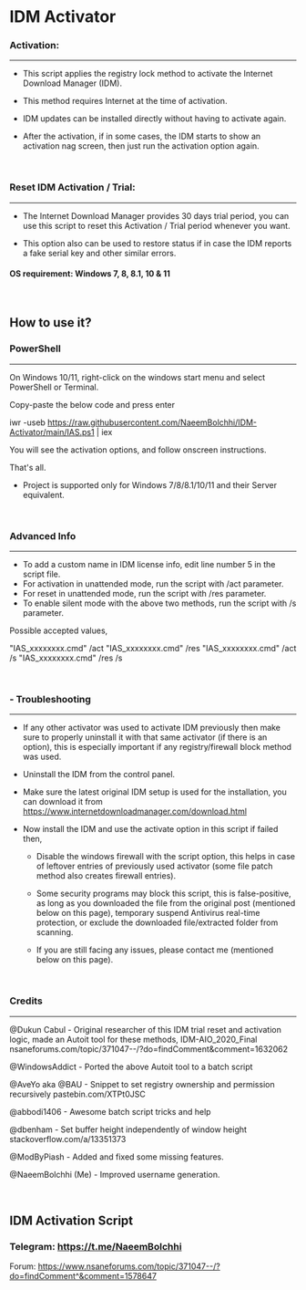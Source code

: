 #   IDM Activator

###   Activation:

---

 - This script applies the registry lock method to activate the Internet Download Manager (IDM).

 - This method requires Internet at the time of activation.

 - IDM updates can be installed directly without having to activate again.

 - After the activation, if in some cases, the IDM starts to show an activation nag screen, 
   then just run the activation option again.

<br>

###   Reset IDM Activation / Trial:

---

 - The Internet Download Manager provides 30 days trial period, you can use this script to 
   reset this Activation / Trial period whenever you want.
 
 - This option also can be used to restore status if in case the IDM reports a fake serial
   key and other similar errors.

####   OS requirement: Windows 7, 8, 8.1, 10 & 11

<br>

##   How to use it?

###   PowerShell

---

On Windows 10/11, right-click on the windows start menu and select PowerShell or Terminal.

Copy-paste the below code and press enter

iwr -useb https://raw.githubusercontent.com/NaeemBolchhi/IDM-Activator/main/IAS.ps1 | iex

You will see the activation options, and follow onscreen instructions.

That's all.

 - Project is supported only for Windows 7/8/8.1/10/11 and their Server equivalent.

<br>

### Advanced Info

---

   - To add a custom name in IDM license info, edit line number 5 in the script file.
   - For activation in unattended mode, run the script with /act parameter.
   - For reset in unattended mode, run the script with /res parameter.
   - To enable silent mode with the above two methods, run the script with /s parameter.

Possible accepted values,

"IAS_xxxxxxxx.cmd" /act
"IAS_xxxxxxxx.cmd" /res
"IAS_xxxxxxxx.cmd" /act /s
"IAS_xxxxxxxx.cmd" /res /s

<br>

### - Troubleshooting

---

   - If any other activator was used to activate IDM previously then make sure to properly
     uninstall it with that same activator (if there is an option), this is especially important
     if any registry/firewall block method was used.

   - Uninstall the IDM from the control panel.

   - Make sure the latest original IDM setup is used for the installation,
     you can download it from https://www.internetdownloadmanager.com/download.html

   - Now install the IDM and use the activate option in this script if failed then,

     - Disable the windows firewall with the script option, this helps in case of leftover entries of
       previously used activator (some file patch method also creates firewall entries).

     - Some security programs may block this script, this is false-positive, as long as you 
       downloaded the file from the original post (mentioned below on this page), temporary suspend
       Antivirus real-time protection, or exclude the downloaded file/extracted folder from scanning.

     - If you are still facing any issues, please contact me (mentioned below on this page).

<br>

###   Credits

---

   @Dukun Cabul        - Original researcher of this IDM trial reset and activation logic,
                         made an Autoit tool for these methods, IDM-AIO_2020_Final
                         nsaneforums.com/topic/371047--/?do=findComment&comment=1632062
                         
   @WindowsAddict	     - Ported the above Autoit tool to a batch script

   @AveYo aka @BAU     - Snippet to set registry ownership and permission recursively
                         pastebin.com/XTPt0JSC

   @abbodi1406         - Awesome batch script tricks and help

   @dbenham            - Set buffer height independently of window height
                         stackoverflow.com/a/13351373

   @ModByPiash	        - Added and fixed some missing features.
   
   @NaeemBolchhi (Me)  - Improved username generation.

<br>

##   IDM Activation Script

###   Telegram:   https://t.me/NaeemBolchhi

  Forum:   https://www.nsaneforums.com/topic/371047--/?do=findComment^&comment=1578647
